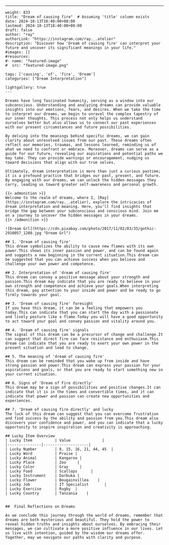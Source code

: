 ---
    weight: 833
    title: "Dream of causing fire"  # Assuming 'title' column exists
    date: 2024-10-13T18:40:00+08:00
    lastmod: 2024-10-13T18:40:00+08:00
    draft: false
    author: "ray"
    authorLink: "https://instagram.com/ray._.atelier"
    description: "Discover how 'Dream of causing fire' can interpret your future and uncover its significant meanings in your life."
    #images: []
    #resources:
    #- name: "featured-image"
    #  src: "featured-image.png"
    
    tags: ['causing', 'of', 'fire', 'Dream']
    categories: ["Dream Interpretation"]
    
    lightgallery: true
    ---
    
    Dreams have long fascinated humanity, serving as a window into our subconscious. Understanding and analyzing dreams can provide valuable insights into our emotions, fears, and desires. When we take the time to interpret our dreams, we begin to unravel the complex tapestry of our inner thoughts. This process not only helps us understand ourselves better but also allows us to connect our past experiences with our present circumstances and future possibilities.
    
    By delving into the meanings behind specific dreams, we can gain clarity about unresolved issues from our past. These dreams often reflect our memories, traumas, and lessons learned, reminding us of what we need to confront or embrace. Moreover, dreams can serve as a guide for our future, revealing our aspirations and potential paths we may take. They can provide warnings or encouragement, nudging us toward decisions that align with our true selves.
    
    Ultimately, dream interpretation is more than just a curious pastime; it is a profound practice that bridges our past, present, and future. By engaging with our dreams, we can unlock the hidden messages they carry, leading us toward greater self-awareness and personal growth.
    
    {{< admonition >}}
    Welcome to the realm of dreams, where I, [Ray](https://instagram.com/ray._.atelier), explore the intricacies of dream interpretation and meaning. Here, you’ll find insights that bridge the gap between your subconscious and conscious mind. Join me on a journey to uncover the hidden messages in your dreams.
    {{< /admonition >}}
    
    ![Dream Grl](https://cdn.pixabay.com/photo/2017/11/02/03/35/gothic-2910057_1280.jpg "Dream Grl")
    
    ## 1. 'Dream of causing fire'
    This dream symbolizes the ability to cause new flames with its own power.This shows its inner passion and power, and can be found again and suggests a new beginning in the current situation.This dream can be suggested that you can achieve success when you believe and challenge your own power and competence.
    
    ## 2. Interpretation of 'dream of causing fire'
    This dream can convey a positive message about your strength and passion.This dream may indicate that you are ready to believe in your own strength and competence and achieve your goals.When interpreting this dream, pay attention to your inside and power and be ready to go firmly towards your goal.
    
    ## 3. 'Dream of causing fire' foresight
    If you have this dream, it can be a feeling that empowers you today.This can indicate that you can start the day with a passionate and lively posture like a flame.Today you will have a good opportunity to act toward your goal and convey passion and vitality around you.
    
    ## 4. 'Dream of causing fire' signals
    The signal of this dream can be a precursor of change and challenge.It can suggest that direct fire can face resistance and enthusiasm.This dream can indicate that you are ready to exert your own power in the present situation and lead to change.
    
    ## 5. The meaning of 'dream of causing fire'
    This dream can be reminded that you wake up from inside and have strong passion and power.This dream can express your passion for your aspirations and goals, or that you are ready to start something new in your current situation.
    
    ## 6. Signs of 'Dream of Fire directly'
    This dream may be a sign of possibilities and positive changes.It can indicate that it is in the times and convertible times, and it can indicate that power and passion can create new opportunities and experiences.
    
    ## 7. 'Dream of causing fire directly' and lucky
    The luck of this dream can suggest that you can overcome frustration and find success by the ability and passion from you.This dream also discovers your confidence and power, and you can indicate that a lucky opportunity to inspire inspiration and creativity is approaching.
    
    ## Lucky Item Overview
    | Lucky Item          | Value              |
    |---------------|--------------------|
    | Lucky Number        | 8, 15, 16, 21, 44, 45  |
    | Lucky Word          | Praise |
    | Lucky Animal        | Kangaroo |
    | Lucky Place         | Zoo     |
    | Lucky Color         | Gray     |
    | Lucky Food          | Scallops      |
    | Lucky Instrument    | Darbuka |
    | Lucky Flower        | Bougainvillea    |
    | Lucky Job           | IT Specialist       |
    | Lucky Exercise      | Rugby  |
    | Lucky Country       | Tanzania    |
    
    
    ##  Final Reflections on Dreams
    
    As we conclude this journey through the world of dreams, remember that dreams are both mysterious and beautiful. They hold the power to reveal hidden truths and insights about ourselves. By embracing their messages, we can cultivate a more positive influence in our lives. Let us live with intention, guided by the wisdom our dreams offer. Together, may we navigate our paths with clarity and purpose.
    